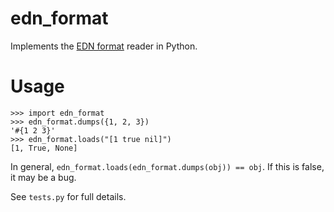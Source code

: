 # edn_format

Implements the [EDN format](https://github.com/edn-format/edn) reader in Python.

# Usage

    >>> import edn_format
    >>> edn_format.dumps({1, 2, 3})
    '#{1 2 3}'
    >>> edn_format.loads("[1 true nil]")
    [1, True, None]


In general, `edn_format.loads(edn_format.dumps(obj)) == obj`. If this is false, it may be a bug.

See `tests.py` for full details.